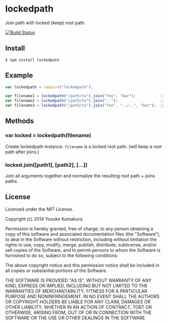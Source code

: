 lockedpath
===========

Join path with locked (keep) root path.

[![Build Status](https://travis-ci.org/kumatch/lockedpath.png?branch=master)](https://travis-ci.org/kumatch/lockedpath)


Install
--------

    $ npm install lockedpath


Example
--------

```javascript
var lockedpath = require("lockedpath");

var filename1 = lockedpath("/path/to").join("foo", "bar");           // /path/to/foo/bar
var filename2 = lockedpath("/path/to").join("..");                   // /path/to
var filename3 = lockedpath("/path/to").join("foo", "../..", "bar");  // /path/to/bar
```

Methods
-------

### var locked = lockedpath(filename)

Create lockedpath instance. `filename` is a locked root path. (will keep a root path after joins.)



### locked.join([path1], [path2], [...])

Join all arguments together and normalize the resulting root path + joins paths.





License
--------

Licensed under the MIT License.

Copyright (c) 2014 Yosuke Kumakura

Permission is hereby granted, free of charge, to any person
obtaining a copy of this software and associated documentation
files (the "Software"), to deal in the Software without
restriction, including without limitation the rights to use,
copy, modify, merge, publish, distribute, sublicense, and/or sell
copies of the Software, and to permit persons to whom the
Software is furnished to do so, subject to the following
conditions:

The above copyright notice and this permission notice shall be
included in all copies or substantial portions of the Software.

THE SOFTWARE IS PROVIDED "AS IS", WITHOUT WARRANTY OF ANY KIND,
EXPRESS OR IMPLIED, INCLUDING BUT NOT LIMITED TO THE WARRANTIES
OF MERCHANTABILITY, FITNESS FOR A PARTICULAR PURPOSE AND
NONINFRINGEMENT. IN NO EVENT SHALL THE AUTHORS OR COPYRIGHT
HOLDERS BE LIABLE FOR ANY CLAIM, DAMAGES OR OTHER LIABILITY,
WHETHER IN AN ACTION OF CONTRACT, TORT OR OTHERWISE, ARISING
FROM, OUT OF OR IN CONNECTION WITH THE SOFTWARE OR THE USE OR
OTHER DEALINGS IN THE SOFTWARE.
